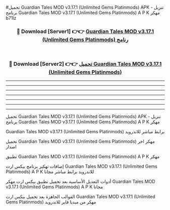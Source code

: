 #تحميل Guardian Tales MOD v3.17.1 (Unlimited Gems Platinmods)  APK - تنزيل برنامج Guardian Tales MOD v3.17.1 (Unlimited Gems Platinmods)  A P K مهكر b71lz 



<div align="center">
<h3>🔴 Download [Server1] 👉👉 <a href="https://apkdownload10.web.app/?title=Guardian Tales MOD v3.17.1 (Unlimited Gems Platinmods) ">Guardian Tales MOD v3.17.1 (Unlimited Gems Platinmods)  رنامج</a></h3><br>

<h3>🔴 Download [Server2] 👉👉 <a href="https://apkdownload10.web.app/?title=Guardian Tales MOD v3.17.1 (Unlimited Gems Platinmods) ">تحميل Guardian Tales MOD v3.17.1 (Unlimited Gems Platinmods)  </a></h3>
</div>


----------------------------------------------------------

----------------------------------------------------------

----------------------------------------------------------

----------------------------------------------------------

----------------------------------------------------------

----------------------------------------------------------

----------------------------------------------------------

تحميل Guardian Tales MOD v3.17.1 (Unlimited Gems Platinmods)  APK - تنزيل برنامج Guardian Tales MOD v3.17.1 (Unlimited Gems Platinmods)  A P K مهكر

Guardian Tales MOD v3.17.1 (Unlimited Gems Platinmods)  برابط مباشر للاندرويد

تحميل Guardian Tales MOD v3.17.1 (Unlimited Gems Platinmods)  مهكر اخر اصدار

تطبيق Guardian Tales MOD v3.17.1 (Unlimited Gems Platinmods)  A P K مهكر

إضافات تهكير برنامج بيكس ارت Guardian Tales MOD v3.17.1 (Unlimited Gems Platinmods)  A P K للاندرويد برابط مباشر مجانا

أدوات التعديل الأساسية بعد تحميل تطبيق بيكس ارت مهكر Guardian Tales MOD v3.17.1 (Unlimited Gems Platinmods)  A P K مجانا

القوالب الجاهزة بعد تحميل بيكس ارت Guardian Tales MOD v3.17.1 (Unlimited Gems Platinmods)  مهكر من ميديا فاير للاندرويد


